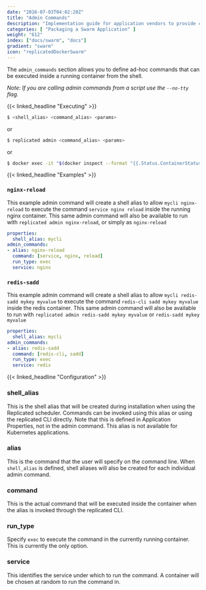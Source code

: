 ```yaml
---
date: "2016-07-03T04:02:20Z"
title: "Admin Commands"
description: "Implementation guide for application vendors to provide customers with aliased CLI commands that can be performed in the services across a cluster"
categories: [ "Packaging a Swarm Application" ]
weight: "612"
index: ["docs/swarm", "docs"]
gradient: "swarm"
icon: "replicatedDockerSwarm"
---
```


The `admin_commands` section allows you to define ad-hoc commands that can be executed inside a running container from the shell.

*Note: If you are calling admin commands from a script use the `--no-tty` flag.*

{{< linked_headline "Executing" >}}

```bash
$ <shell_alias> <command_alias> <params>
```
or
```bash
$ replicated admin <command_alias> <params>
```
or
```bash
$ docker exec -it "$(docker inspect --format "{{.Status.ContainerStatus.ContainerID}}" "$(docker service ps "$(docker service inspect --format "{{.ID}}" replicated_replicated | awk "NR==1")" -q)")" replicated admin <command_alias> <params>
```

{{< linked_headline "Examples" >}}

### `nginx-reload`

This example admin command will create a shell alias to allow `mycli nginx-reload` to execute the command `service nginx reload` inside the running nginx container. This same admin command will also be available to run with `replicated admin nginx-reload`, or simply as `nginx-reload`

```yaml
properties:
  shell_alias: mycli
admin_commands:
- alias: nginx-reload
  command: [service, nginx, reload]
  run_type: exec
  service: nginx
```

### `redis-sadd`

This example admin command will create a shell alias to allow `mycli redis-sadd mykey myvalue` to execute the command `redis-cli sadd mykey myvalue` inside the redis container. This same admin command will also be available to run with `replicated admin redis-sadd mykey myvalue` or `redis-sadd mykey myvalue`

```yaml
properties:
  shell_alias: mycli
admin_commands:
- alias: redis-sadd
  command: [redis-cli, sadd]
  run_type: exec
  service: redis
```

{{< linked_headline "Configuration" >}}

### shell_alias
This is the shell alias that will be created during installation when using the Replicated scheduler.  Commands can be invoked using this alias or using the replicated CLI directly. Note that this is defined in Application Properties, not in the admin command. This alias is not available for Kubernetes applications.

### alias
This is the command that the user will specify on the command line.  When `shell_alias` is defined, shell aliases will also be created for each individual admin command.

### command
This is the actual command that will be executed inside the container when the alias is invoked through the replicated CLI.

### run_type
Specify `exec` to execute the command in the currently running container. This is currently the only option.

### service
This identifies the service under which to run the command. A container will be chosen at random to run the command in.

